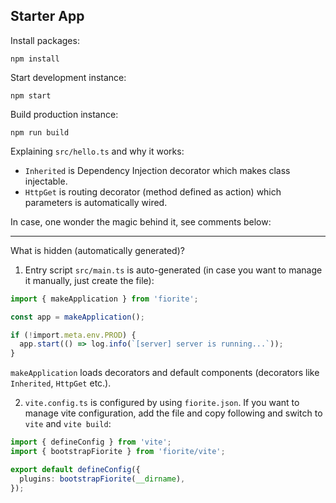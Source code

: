 ## Starter App

Install packages:

```
npm install
```

Start development instance:

```
npm start
```

Build production instance:

```
npm run build
```

Explaining `src/hello.ts` and why it works:

- `Inherited` is Dependency Injection decorator which makes class injectable. 
- `HttpGet` is routing decorator (method defined as action) which parameters is automatically wired.

In case, one wonder the magic behind it, see comments below:

---
What is hidden (automatically generated)?

1. Entry script `src/main.ts` is auto-generated (in case you want to manage it manually, just create the file):

```typescript
import { makeApplication } from 'fiorite';

const app = makeApplication();

if (!import.meta.env.PROD) {
  app.start(() => log.info(`[server] server is running...`));
}
```

`makeApplication` loads decorators and default components (decorators like `Inherited`, `HttpGet` etc.).

2. `vite.config.ts` is configured by using `fiorite.json`. If you want to manage vite configuration, add the file and copy following and switch to `vite` and `vite build`:

```typescript
import { defineConfig } from 'vite';
import { bootstrapFiorite } from 'fiorite/vite';

export default defineConfig({
  plugins: bootstrapFiorite(__dirname),
});
```
